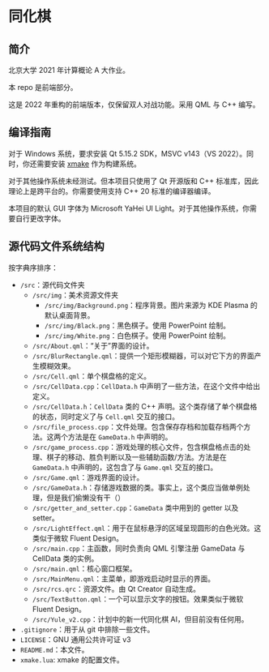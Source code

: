 # 同化棋

## 简介

北京大学 2021 年计算概论 A 大作业。

本 repo 是前端部分。

这是 2022 年重构的前端版本，仅保留双人对战功能。采用 QML 与 C++ 编写。

## 编译指南

对于 Windows 系统，要求安装 Qt 5.15.2 SDK，MSVC v143（VS 2022）。同时，你还需要安装 [xmake](https://xmake.io/#/zh-cn/) 作为构建系统。

对于其他操作系统未经测试。但本项目只使用了 Qt 开源版和 C++ 标准库，因此理论上是跨平台的。你需要使用支持 C++ 20 标准的编译器编译。

本项目的默认 GUI 字体为 Microsoft YaHei UI Light。对于其他操作系统，你需要自行更改字体。

## 源代码文件系统结构

按字典序排序：

- `/src`：源代码文件夹
  - `/src/img`：美术资源文件夹
    - `/src/img/Background.png`：程序背景。图片来源为 KDE Plasma 的默认桌面背景。
    - `/src/img/Black.png`：黑色棋子。使用 PowerPoint 绘制。
    - `/src/img/White.png`：白色棋子。使用 PowerPoint 绘制。
  - `/src/About.qml`：“关于”界面的设计。
  - `/src/BlurRectangle.qml`：提供一个矩形模糊器，可以对它下方的界面产生模糊效果。
  - `/src/Cell.qml`：单个棋盘格的定义。
  - `/src/CellData.cpp`：`CellData.h` 中声明了一些方法，在这个文件中给出定义。
  - `/src/CellData.h`：`CellData` 类的 C++ 声明。这个类存储了单个棋盘格的状态，同时定义了与 `Cell.qml` 交互的接口。
  - `/src/file_process.cpp`：文件处理。包含保存存档和加载存档两个方法。这两个方法是在 `GameData.h` 中声明的。
  - `/src/game_process.cpp`：游戏处理的核心文件，包含棋盘格点击的处理、棋子的移动、胜负判断以及一些辅助函数/方法。方法是在 `GameData.h` 中声明的，这包含了与 `Game.qml` 交互的接口。
  - `/src/Game.qml`：游戏界面的设计。
  - `/src/GameData.h`：存储游戏数据的类。事实上，这个类应当做单例处理，但是我们偷懒没有干（）
  - `/src/getter_and_setter.cpp`：`GameData` 类中用到的 getter 以及 setter。
  - `/src/LightEffect.qml`：用于在鼠标悬浮的区域呈现圆形的白色光效。这类似于微软 Fluent Design。
  - `/src/main.cpp`：主函数，同时负责向 QML 引擎注册 GameData 与 CellData 类的实例。
  - `/src/main.qml`：核心窗口框架。
  - `/src/MainMenu.qml`：主菜单，即游戏启动时显示的界面。
  - `/src/rcs.qrc`：资源文件。由 Qt Creator 自动生成。
  - `/src/TextButton.qml`：一个可以显示文字的按钮。效果类似于微软 Fluent Design。
  - `/src/Yule_v2.cpp`：计划中的新一代同化棋 AI，但目前没有任何用。
- `.gitignore`：用于从 git 中排除一些文件。
- `LICENSE`：GNU 通用公共许可证 v3
- `README.md`：本文件。
- `xmake.lua`: xmake 的配置文件。
